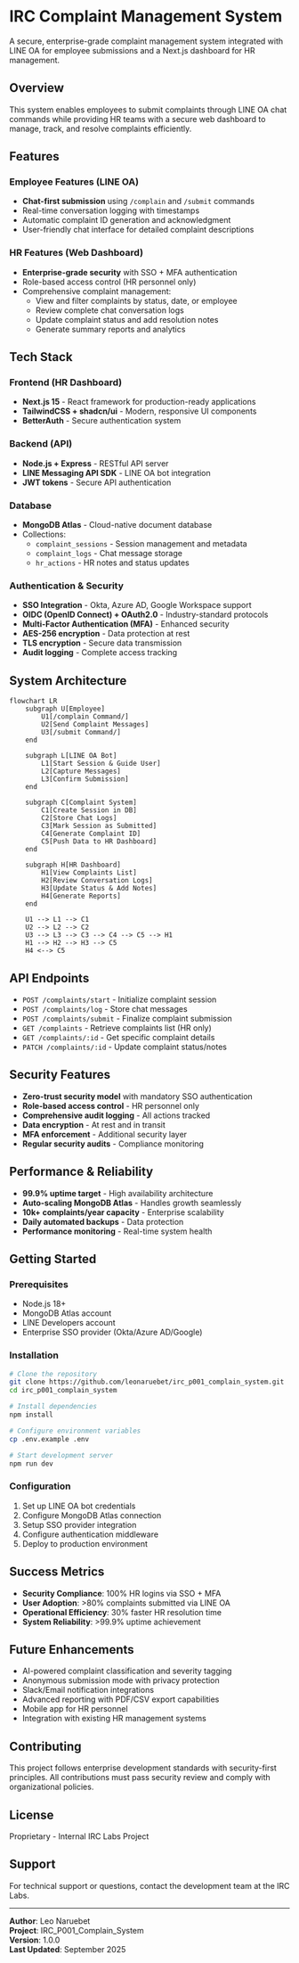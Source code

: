 # IRC Complaint Management System

A secure, enterprise-grade complaint management system integrated with LINE OA for employee submissions and a Next.js dashboard for HR management.

## Overview

This system enables employees to submit complaints through LINE OA chat commands while providing HR teams with a secure web dashboard to manage, track, and resolve complaints efficiently.

## Features

### Employee Features (LINE OA)
- **Chat-first submission** using `/complain` and `/submit` commands
- Real-time conversation logging with timestamps
- Automatic complaint ID generation and acknowledgment
- User-friendly chat interface for detailed complaint descriptions

### HR Features (Web Dashboard)
- **Enterprise-grade security** with SSO + MFA authentication
- Role-based access control (HR personnel only)
- Comprehensive complaint management:
  - View and filter complaints by status, date, or employee
  - Review complete chat conversation logs
  - Update complaint status and add resolution notes
  - Generate summary reports and analytics

## Tech Stack

### Frontend (HR Dashboard)
- **Next.js 15** - React framework for production-ready applications
- **TailwindCSS + shadcn/ui** - Modern, responsive UI components
- **BetterAuth** - Secure authentication system

### Backend (API)
- **Node.js + Express** - RESTful API server
- **LINE Messaging API SDK** - LINE OA bot integration
- **JWT tokens** - Secure API authentication

### Database
- **MongoDB Atlas** - Cloud-native document database
- Collections:
  - `complaint_sessions` - Session management and metadata
  - `complaint_logs` - Chat message storage
  - `hr_actions` - HR notes and status updates

### Authentication & Security
- **SSO Integration** - Okta, Azure AD, Google Workspace support
- **OIDC (OpenID Connect) + OAuth2.0** - Industry-standard protocols
- **Multi-Factor Authentication (MFA)** - Enhanced security
- **AES-256 encryption** - Data protection at rest
- **TLS encryption** - Secure data transmission
- **Audit logging** - Complete access tracking

## System Architecture

```mermaid
flowchart LR
    subgraph U[Employee]
        U1[/complain Command/]
        U2[Send Complaint Messages]
        U3[/submit Command/]
    end

    subgraph L[LINE OA Bot]
        L1[Start Session & Guide User]
        L2[Capture Messages]
        L3[Confirm Submission]
    end

    subgraph C[Complaint System]
        C1[Create Session in DB]
        C2[Store Chat Logs]
        C3[Mark Session as Submitted]
        C4[Generate Complaint ID]
        C5[Push Data to HR Dashboard]
    end

    subgraph H[HR Dashboard]
        H1[View Complaints List]
        H2[Review Conversation Logs]
        H3[Update Status & Add Notes]
        H4[Generate Reports]
    end

    U1 --> L1 --> C1
    U2 --> L2 --> C2
    U3 --> L3 --> C3 --> C4 --> C5 --> H1
    H1 --> H2 --> H3 --> C5
    H4 <--> C5
```

## API Endpoints

- `POST /complaints/start` - Initialize complaint session
- `POST /complaints/log` - Store chat messages
- `POST /complaints/submit` - Finalize complaint submission
- `GET /complaints` - Retrieve complaints list (HR only)
- `GET /complaints/:id` - Get specific complaint details
- `PATCH /complaints/:id` - Update complaint status/notes

## Security Features

- **Zero-trust security model** with mandatory SSO authentication
- **Role-based access control** - HR personnel only
- **Comprehensive audit logging** - All actions tracked
- **Data encryption** - At rest and in transit
- **MFA enforcement** - Additional security layer
- **Regular security audits** - Compliance monitoring

## Performance & Reliability

- **99.9% uptime target** - High availability architecture
- **Auto-scaling MongoDB Atlas** - Handles growth seamlessly
- **10k+ complaints/year capacity** - Enterprise scalability
- **Daily automated backups** - Data protection
- **Performance monitoring** - Real-time system health

## Getting Started

### Prerequisites
- Node.js 18+
- MongoDB Atlas account
- LINE Developers account
- Enterprise SSO provider (Okta/Azure AD/Google)

### Installation
```bash
# Clone the repository
git clone https://github.com/leonaruebet/irc_p001_complain_system.git
cd irc_p001_complain_system

# Install dependencies
npm install

# Configure environment variables
cp .env.example .env

# Start development server
npm run dev
```

### Configuration
1. Set up LINE OA bot credentials
2. Configure MongoDB Atlas connection
3. Setup SSO provider integration
4. Configure authentication middleware
5. Deploy to production environment

## Success Metrics

- **Security Compliance**: 100% HR logins via SSO + MFA
- **User Adoption**: >80% complaints submitted via LINE OA
- **Operational Efficiency**: 30% faster HR resolution time
- **System Reliability**: >99.9% uptime achievement

## Future Enhancements

- AI-powered complaint classification and severity tagging
- Anonymous submission mode with privacy protection
- Slack/Email notification integrations
- Advanced reporting with PDF/CSV export capabilities
- Mobile app for HR personnel
- Integration with existing HR management systems

## Contributing

This project follows enterprise development standards with security-first principles. All contributions must pass security review and comply with organizational policies.

## License

Proprietary - Internal IRC Labs Project

## Support

For technical support or questions, contact the development team at the IRC Labs.

---

**Author**: Leo Naruebet  
**Project**: IRC_P001_Complain_System  
**Version**: 1.0.0  
**Last Updated**: September 2025